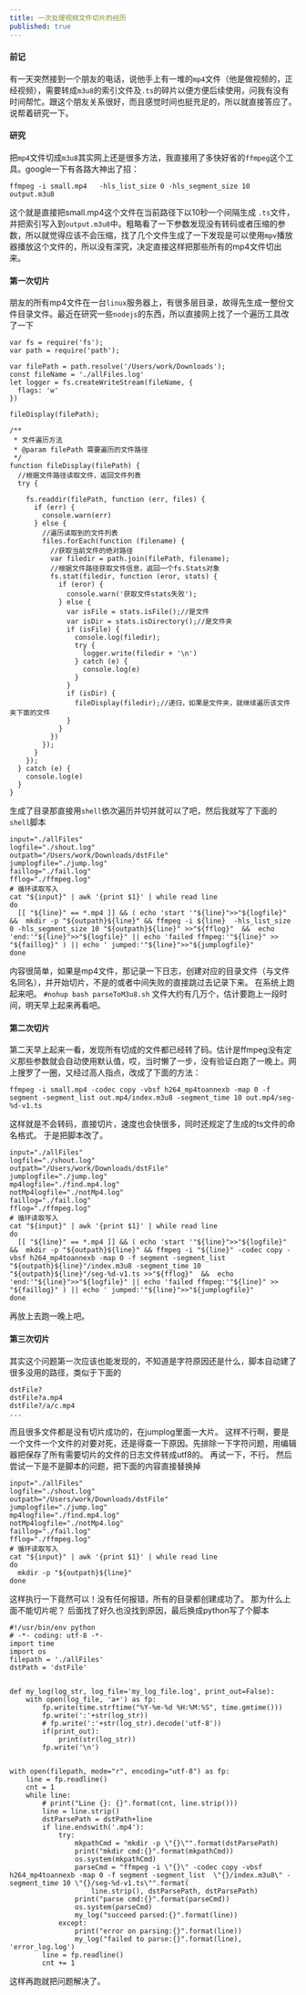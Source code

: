 ```yaml
---
title: 一次处理视频文件切片的经历
published: true
---
```

#### 前记
有一天突然接到一个朋友的电话，说他手上有一堆的`mp4`文件（他是做视频的，正经视频），需要转成`m3u8`的索引文件及`.ts`的碎片以便方便后续使用，问我有没有时间帮忙。跟这个朋友关系很好，而且感觉时间也挺充足的，所以就直接答应了。说帮着研究一下。
#### 研究
把`mp4`文件切成`m3u8`其实网上还是很多方法，我直接用了多快好省的`ffmpeg`这个工具。google一下有各路大神出了招：
```
ffmpeg -i small.mp4   -hls_list_size 0 -hls_segment_size 10 output.m3u8
```
这个就是直接把small.mp4这个文件在当前路径下以10秒一个间隔生成 `.ts`文件，并把索引写入到`output.m3u8`中。粗略看了一下参数发现没有转码或者压缩的参数，所以就觉得应该不会压缩，找了几个文件生成了一下发现是可以使用`mpv`播放器播放这个文件的，所以没有深究，决定直接这样把那些所有的mp4文件切出来。
#### 第一次切片
朋友的所有mp4文件在一台`linux`服务器上，有很多层目录，故得先生成一整份文件目录文件。最近在研究一些`nodejs`的东西，所以直接网上找了一个遍历工具改了一下
```
var fs = require('fs');
var path = require('path');

var filePath = path.resolve('/Users/work/Downloads');
const fileName = './allFiles.log'
let logger = fs.createWriteStream(fileName, {
  flags: 'w'
})

fileDisplay(filePath);

/**
 * 文件遍历方法
 * @param filePath 需要遍历的文件路径
 */
function fileDisplay(filePath) {
  //根据文件路径读取文件，返回文件列表
  try {

    fs.readdir(filePath, function (err, files) {
      if (err) {
        console.warn(err)
      } else {
        //遍历读取到的文件列表
        files.forEach(function (filename) {
          //获取当前文件的绝对路径
          var filedir = path.join(filePath, filename);
          //根据文件路径获取文件信息，返回一个fs.Stats对象
          fs.stat(filedir, function (eror, stats) {
            if (eror) {
              console.warn('获取文件stats失败');
            } else {
              var isFile = stats.isFile();//是文件
              var isDir = stats.isDirectory();//是文件夹
              if (isFile) {
                console.log(filedir);
                try {
                  logger.write(filedir + '\n')
                } catch (e) {
                  console.log(e)
                }
              }
              if (isDir) {
                fileDisplay(filedir);//递归，如果是文件夹，就继续遍历该文件夹下面的文件
              }
            }
          })
        });
      }
    });
  } catch (e) {
    console.log(e)
  }
}
```
生成了目录那直接用`shell`依次遍历并切并就可以了吧，然后我就写了下面的`shell`脚本 
```
input="./allFiles"
logfile="./shout.log"
outpath="/Users/work/Downloads/dstFile"
jumplogfile="./jump.log"
faillog="./fail.log"
fflog="./ffmpeg.log"
# 循环读取写入
cat "${input}" | awk '{print $1}' | while read line
do
  [[ "${line}" == *.mp4 ]] && ( echo 'start '"${line}">>"${logfile}"  &&  mkdir -p "${outpath}${line}" && ffmpeg -i ${line}  -hls_list_size 0 -hls_segment_size 10 "${outpath}${line}" >>"${fflog}"  &&  echo 'end:'"${line}">>"${logfile}" || echo 'failed ffmpeg:'"${line}" >> "${faillog}" ) || echo ' jumped:'"${line}">>"${jumplogfile}"
done
```
内容很简单，如果是mp4文件，那记录一下日志，创建对应的目录文件（与文件名同名），并开始切片，不是的或者中间失败的直接跳过去记录下来。
在系统上跑起来吧。
`#nohup bash parseToM3u8.sh`
文件大约有几万个，估计要跑上一段时间，明天早上起来再看吧。
#### 第二次切片
第二天早上起来一看，发现所有切成的文件都已经转了码。估计是ffmpeg没有定义那些参数就会自动使用默认值，哎，当时懒了一步，没有验证白跑了一晚上。网上搜罗了一圈，又经过高人指点，改成了下面的方法：
```
ffmpeg -i small.mp4 -codec copy -vbsf h264_mp4toannexb -map 0 -f segment -segment_list out.mp4/index.m3u8 -segment_time 10 out.mp4/seg-%d-v1.ts
```
这样就是不会转码，直接切片，速度也会快很多，同时还规定了生成的ts文件的命名格式。
于是把脚本改了。
```
input="./allFiles"
logfile="./shout.log"
outpath="/Users/work/Downloads/dstFile"
jumplogfile="./jump.log"
mp4logfile="./find.mp4.log"
notMp4logfile="./notMp4.log"
faillog="./fail.log"
fflog="./ffmpeg.log"
# 循环读取写入
cat "${input}" | awk '{print $1}' | while read line
do
  [[ "${line}" == *.mp4 ]] && ( echo 'start '"${line}">>"${logfile}"  &&  mkdir -p "${outpath}${line}" && ffmpeg -i "${line}" -codec copy -vbsf h264_mp4toannexb -map 0 -f segment -segment_list  "${outpath}${line}"/index.m3u8 -segment_time 10 "${outpath}${line}"/seg-%d-v1.ts >>"${fflog}"  &&  echo 'end:'"${line}">>"${logfile}" || echo 'failed ffmpeg:'"${line}" >> "${faillog}" ) || echo ' jumped:'"${line}">>"${jumplogfile}"
done
```
再放上去跑一晚上吧。
#### 第三次切片
其实这个问题第一次应该也能发现的，不知道是字符原因还是什么，脚本自动建了很多没用的路径，类似于下面的
```
dstFile?
dstFile?a.mp4
dstFile?/a/c.mp4
...
```
而且很多文件都是没有切片成功的，在jumplog里面一大片。
这样不行啊，要是一个文件一个文件的对要对死，还是得查一下原因。先排除一下字符问题，用编辑器把保存了所有需要切片的文件的日志文件转成utf8的。
再试一下，不行。
然后尝试一下是不是脚本的问题，把下面的内容直接替换掉
```
input="./allFiles"
logfile="./shout.log"
outpath="/Users/work/Downloads/dstFile"
jumplogfile="./jump.log"
mp4logfile="./find.mp4.log"
notMp4logfile="./notMp4.log"
faillog="./fail.log"
fflog="./ffmpeg.log"
# 循环读取写入
cat "${input}" | awk '{print $1}' | while read line
do
  mkdir -p "${outpath}${line}" 
done
```
这样执行一下竟然可以！没有任何报错，所有的目录都创建成功了。
那为什么上面不能切片呢？
后面找了好久也没找到原因，最后换成python写了个脚本 
```
#!/usr/bin/env python
# -*- coding: utf-8 -*-
import time
import os
filepath = './allFiles'
dstPath = 'dstFile'


def my_log(log_str, log_file='my_log_file.log', print_out=False):
    with open(log_file, 'a+') as fp:
        fp.write(time.strftime("%Y-%m-%d %H:%M:%S", time.gmtime()))
        fp.write(':'+str(log_str))
        # fp.write(':'+str(log_str).decode('utf-8'))
        if(print_out):
            print(str(log_str))
        fp.write('\n')


with open(filepath, mode="r", encoding="utf-8") as fp:
    line = fp.readline()
    cnt = 1
    while line:
        # print("Line {}: {}".format(cnt, line.strip()))
        line = line.strip()
        dstParsePath = dstPath+line
        if line.endswith('.mp4'):
            try:
                mkpathCmd = "mkdir -p \"{}\"".format(dstParsePath)
                print("mkdir cmd:{}".format(mkpathCmd))
                os.system(mkpathCmd)
                parseCmd = "ffmpeg -i \"{}\" -codec copy -vbsf h264_mp4toannexb -map 0 -f segment -segment_list  \"{}/index.m3u8\" -segment_time 10 \"{}/seg-%d-v1.ts\"".format(
                    line.strip(), dstParsePath, dstParsePath)
                print("parse cmd:{}".format(parseCmd))
                os.system(parseCmd)
                my_log("succeed parsed:{}".format(line))
            except:
                print("error on parsing:{}".format(line))
                my_log("failed to parse:{}".format(line), 'error_log.log')
        line = fp.readline()
        cnt += 1

```

这样再跑就把问题解决了。
